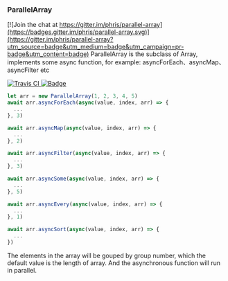 ### ParallelArray

[![Join the chat at https://gitter.im/phris/parallel-array](https://badges.gitter.im/phris/parallel-array.svg)](https://gitter.im/phris/parallel-array?utm_source=badge&utm_medium=badge&utm_campaign=pr-badge&utm_content=badge)
ParallelArray is the subclass of Array, implements some async function, for example: asyncForEach、asyncMap、asyncFilter etc

<div align="left">
  <a href="https://travis-ci.org/phris/parallel-array">
    <img src="https://travis-ci.org/phris/parallel-array.svg?branch=master" alt="Travis CI" />
  </a>
  <a href="https://coveralls.io/github/phris/parallel-array">
    <img class="notice-badge" src="https://coveralls.io/repos/github/phris/parallel-array/badge.svg?branch=master" alt="Badge">
  </a>
</div>

```javascript
let arr = new ParallelArray(1, 2, 3, 4, 5)
await arr.asyncForEach(async(value, index, arr) => {
  ...
}, 3)

await arr.asyncMap(async(value, index, arr) => {
  ...
}, 2)

await arr.asyncFilter(async(value, index, arr) => {
  ...
}, 3)

await arr.asyncSome(async(value, index, arr) => {
  ...
}, 5)

await arr.asyncEvery(async(value, index, arr) => {
  ...
}, 1)

await arr.asyncSort(async(value, index, arr) => {
  ...
})
```

The elements in the array will be gouped by group number, which the default value is the length of array. And the asynchronous function will run in parallel.